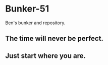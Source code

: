 # Bunker-51
Ben's bunker and repository.
## The time will never be perfect.
## Just start where you are.  
